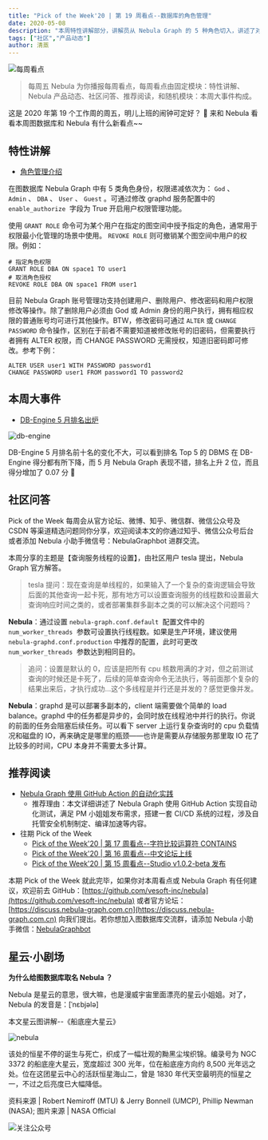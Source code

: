 ```yaml
---
title: "Pick of the Week'20 | 第 19 周看点--数据库的角色管理"
date: 2020-05-08
description: "本周特性讲解部分，讲解员从 Nebula Graph 的 5 种角色切入，讲述了对应相关权限的授予与取消。在大事件中公布了 DB-Engine 5 月排名，而主题问答中你将了解到#查询服务线程的设置#…"
tags: ["社区","产品动态"]
author: 清蒸
---
```


![每周看点](https://www-cdn.nebula-graph.com.cn/nebula-blog/PotW.png)

> 每周五 Nebula 为你播报每周看点，每周看点由固定模块：特性讲解、Nebula 产品动态、社区问答、推荐阅读，和随机模块：本周大事件构成。

这是 2020 年第 19 个工作周的周五，明儿上班的闹钟可定好？ 🌝 来和 Nebula 看看本周图数据库和 Nebula 有什么新看点~~

## 特性讲解

- [角色管理介绍](https://docs.nebula-graph.com.cn/manual-CN/3.build-develop-and-administration/4.account-management-statements/alter-user-syntax/)

在图数据库 Nebula Graph 中有 5 类角色身份，权限递减依次为： `God` 、 `Admin` 、 `DBA` 、 `User` 、 `Guest` 。可通过修改 graphd 服务配置中的 `enable_authorize`  字段为 True 开启用户权限管理功能。

使用 `GRANT ROLE` 命令可为某个用户在指定的图空间中授予指定的角色，通常用于权限最小化管理的场景中使用。 `REVOKE ROLE` 则可撤销某个图空间中用户的权限。例如：

```
# 指定角色权限
GRANT ROLE DBA ON space1 TO user1
# 取消角色授权
REVOKE ROLE DBA ON space1 FROM user1
```

目前 Nebula Graph 账号管理功支持创建用户、删除用户、修改密码和用户权限修改等操作。除了删除用户必须由 God 或 Admin 身份的用户执行，拥有相应权限的普通账号均可进行其他操作。BTW，修改密码可通过 `ALTER` 或 `CHANGE PASSWORD` 命令操作，区别在于前者不需要知道被修改账号的旧密码，但需要执行者拥有 ALTER 权限，而 CHANGE PASSWORD 无需授权，知道旧密码即可修改。参考下例：

```
ALTER USER user1 WITH PASSWORD password1
CHANGE PASSWORD user1 FROM password1 TO password2
```

## 本周大事件

- [DB-Engine 5 月排名出炉](https://db-engines.com/en/ranking/graph+dbms)

![db-engine](https://www-cdn.nebula-graph.com.cn/nebula-blog/201901.png)

DB-Engine 5 月排名前十名的变化不大，可以看到排名 Top 5 的 DBMS 在 DB-Engine 得分都有所下降，而 5 月 Nebula Graph 表现不错，排名上升 2 位，而且得分增加了 0.07 分 👏

## 社区问答

Pick of the Week 每周会从官方论坛、微博、知乎、微信群、微信公众号及 CSDN 等渠道精选问题同你分享，欢迎阅读本文的你通过知乎、微信公众号后台或者添加 Nebula 小助手微信号：NebulaGraphbot 进群交流。

本周分享的主题是【查询服务线程的设置】，由社区用户 tesla 提出，Nebula Graph 官方解答。

> tesla 提问：现在查询是单线程的，如果输入了一个复杂的查询逻辑会导致后面的其他查询一起卡死，那有地方可以设置查询服务的线程数和设置最大查询响应时间之类的，或者部署集群多副本之类的可以解决这个问题吗？

**Nebula**：通过设置 `nebula-graph.conf.default`  配置文件中的 `num_worker_threads`  参数可设置执行线程数。如果是生产环境，建议使用 `nebula-graphd.conf.production` 中推荐的配置，此时可更改 `num_worker_threads`  参数达到相同目的。

> 追问：设置是默认的 0，应该是把所有 cpu 核数用满的才对，但之前测试查询的时候还是卡死了，后续的简单查询命令无法执行，等前面那个复杂的结果出来后，才执行成功…这个多线程是并行还是并发的？感觉更像并发。

**Nebula**：graphd 是可以部署多副本的，client 端需要做个简单的 load balance。graphd 中的任务都是异步的，会同时放在线程池中并行的执行。你说的前面的任务会阻塞后续任务。可以看下 server 上运行复杂查询时的 cpu 负载情况和磁盘的 IO，再来确定是哪里的瓶颈——也许是需要从存储服务那里取 IO 花了比较多的时间，CPU 本身并不需要太多计算。

## 推荐阅读

- [Nebula Graph 使用 GitHub Action 的自动化实践](https://nebula-graph.io/cn/posts/automate-workflows-with-github-action)
  - 推荐理由：本文详细讲述了 Nebula Graph 使用 GitHub Action 实现自动化测试，满足 PM 小姐姐发布需求，搭建一套 CI/CD 系统的过程，涉及自托管安全机制制定、编译加速等内容。
- 往期 Pick of the Week
  - [Pick of the Week'20 | 第 17 周看点--字符比较运算符 CONTAINS](https://nebula-graph.io/cn/posts/nebula-graph-weekly-pickup-2020-04-24/)
  - [Pick of the Week'20 | 第 16 周看点--中文论坛上线](https://nebula-graph.io/cn/posts/nebula-graph-weekly-pickup-2020-04-17/)
  - [Pick of the Week'20 | 第 15 周看点--Studio v1.0.2-beta 发布](https://nebula-graph.io/cn/posts/nebula-graph-weekly-pickup-2020-04-10/)

本期 Pick of the Week 就此完毕，如果你对本周看点或 Nebula Graph 有任何建议，欢迎前去 GitHub：[https://github.com/vesoft-inc/nebula](https://github.com/vesoft-inc/nebula) 或者官方论坛：[https://discuss.nebula-graph.com.cn](https://discuss.nebula-graph.com.cn) 向我们提出。若你想加入图数据库交流群，请添加 Nebula 小助手微信：[NebulaGraphbot](https://www-cdn.nebula-graph.com.cn/nebula-blog/nbot.png)

## 星云·小剧场

**为什么给图数据库取名 Nebula ？**

Nebula 是星云的意思，很大嘛，也是漫威宇宙里面漂亮的星云小姐姐。对了，Nebula 的发音是：[ˈnɛbjələ]

本文星云图讲解--《船底座大星云》

![nebula](https://www-cdn.nebula-graph.com.cn/nebula-blog/2019Nebula.jpeg)

该处的恒星不停的诞生与死亡，织成了一幅壮观的黝黑尘埃织锦。编录号为 NGC 3372 的船底座大星云，宽度超过 300 光年，位在船底座方向约 8,500 光年远之处。位在这团星云中心的活跃恒星海山二，曾是 1830 年代天空最明亮的恒星之一，不过之后亮度已大幅降低。

资料来源 | Robert Nemiroff (MTU) & Jerry Bonnell (UMCP), Phillip Newman (NASA);
图片来源 | NASA Official


![关注公众号](https://www-cdn.nebula-graph.com.cn/nebula-blog/WeChatOffical.png)
